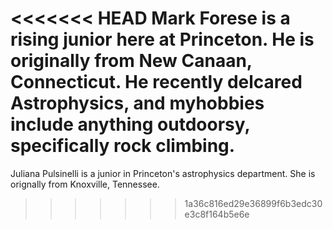 <<<<<<< HEAD
Mark Forese is  a rising junior here at Princeton. He is originally from New Canaan, Connecticut. He recently delcared Astrophysics, and myhobbies include anything outdoorsy,  specifically rock climbing.
=======
Juliana Pulsinelli is a junior in Princeton's astrophysics department. She is orignally from Knoxville, Tennessee. 
>>>>>>> 1a36c816ed29e36899f6b3edc30e3c8f164b5e6e
